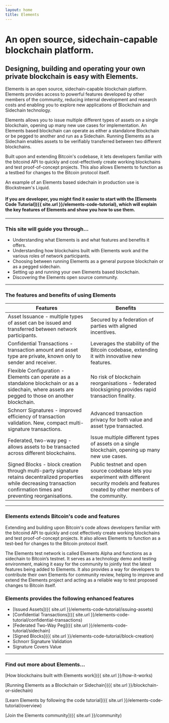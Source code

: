 ```yaml
---
layout: home
title: Elements
---
```

# An open source, sidechain-capable blockchain platform.

## Designing, building and operating your own private blockchain is easy with Elements.

Elements is an open source, sidechain-capable blockchain platform. Elements provides access to powerful features developed by other members of the community, reducing internal development and research costs and enabling you to explore new applications of Blockchain and Sidechain technology.

Elements allows you to issue multiple different types of assets on a single blockchain, opening up many new use cases for implementation. An Elements based blockchain can operate as either a standalone Blockchain or be pegged to another and run as a Sidechain. Running Elements as a Sidechain enables assets to be verifiably transferred between two different blockchains. 

Built upon and extending Bitcoin's codebase, it lets developers familiar with the bitcoind API to quickly and cost-effectively create working blockchains and test proof-of-concept projects. This also allows Elements to function as a testbed for changes to the Bitcoin protocol itself. 

An example of an Elements based sidechain in production use is Blockstream's Liquid.

#### If you are developer, you might find it easier to start with the [Elements Code Tutorial]({{ site.url }}/elements-code-tutorial), which will explain the key features of Elements and show you how to use them.
 
* * * 

### This site will guide you through...

* Understanding what Elements is and what features and benefits it offers.
* Understanding how blockchains built with Elements work and the various roles of network participants.
* Choosing between running Elements as a general purpose blockchain or as a pegged sidechain.
* Setting up and running your own Elements based blockchain.
* Discovering the Elements open source community.

* * * 

### The features and benefits of using Elements

|Features|Benefits|
|--------|--------|
|    Asset Issuance - multiple types of asset can be issued and transferred between network participants.|    Secured by a federation of parties with aligned incentives.|
|    Confidential Transactions - transaction amount and asset type are private, known only to sender and receiver.|    Leverages the stability of the Bitcoin codebase, extending it with innovative new features.|
|    Flexible Configuration - Elements can operate as a standalone blockchain or as a sidechain, where assets are pegged to those on another blockchain.|    No risk of blockchain reorganisations - federated blocksigning provides rapid transaction finality.|
|    Schnorr Signatures - improved efficiency of transaction validation. New, compact multi-signature transactions.|    Advanced transaction privacy for both value and asset type transacted.|
|     Federated, two-way peg - allows assets to be transacted across different blockchains.|    Issue multiple different types of assets on a single blockchain, opening up many new use cases.|
|    Signed Blocks - block creation through multi-party signature retains decentralized properties while decreasing transaction confirmation times and preventing reorganisations.|    Public testnet and open source codebase lets you experiment with different security models and features created by other members of the community.|

* * * 

### Elements extends Bitcoin's code and features

Extending and building upon Bitcoin's code allows developers familiar with the bitcoind API to quickly and cost effectively create working blockchains and test proof-of-concept projects. It also allows Elements to function as a test-bed for changes to the Bitcoin protocol itself. 

The Elements test network is called Elements Alpha and functions as a sidechain to Bitcoin’s testnet. It serves as a technology demo and testing environment, making it easy for the community to jointly test the latest features being added to Elements. It also provides a way for developers to contribute their own Elements for community review, helping to improve and extend the Elements project and acting as a reliable way to test proposed changes to Bitcoin itself.

### Elements provides the following enhanced features

* [Issued Assets]({{ site.url }}/elements-code-tutorial/issuing-assets)
* [Confidential Transactions]({{ site.url }}/elements-code-tutorial/confidential-transactions)
* [Federated Two-Way Peg]({{ site.url }}/elements-code-tutorial/sidechain)
* [Signed Blocks]({{ site.url }}/elements-code-tutorial/block-creation)
* Schnorr Signature Validation
* Signature Covers Value

* * * 

### Find out more about Elements...

[How blockchains built with Elements work]({{ site.url }}/how-it-works)

[Running Elements as a Blockchain or Sidechain]({{ site.url }}/blockchain-or-sidechain)

[Learn Elements by following the code tutorial]({{ site.url }}/elements-code-tutorial/overview)

[Join the Elements community]({{ site.url }}/community)
